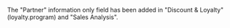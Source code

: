 The "Partner" information only field has been added in "Discount & Loyalty" (loyalty.program) and "Sales Analysis".